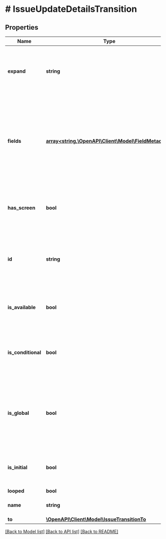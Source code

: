 # # IssueUpdateDetailsTransition

## Properties

Name | Type | Description | Notes
------------ | ------------- | ------------- | -------------
**expand** | **string** | Expand options that include additional transition details in the response. | [optional] [readonly]
**fields** | [**array<string,\OpenAPI\Client\Model\FieldMetadata>**](FieldMetadata.md) | Details of the fields associated with the issue transition screen. Use this information to populate &#x60;fields&#x60; and &#x60;update&#x60; in a transition request. | [optional] [readonly]
**has_screen** | **bool** | Whether there is a screen associated with the issue transition. | [optional] [readonly]
**id** | **string** | The ID of the issue transition. Required when specifying a transition to undertake. | [optional]
**is_available** | **bool** | Whether the transition is available to be performed. | [optional] [readonly]
**is_conditional** | **bool** | Whether the issue has to meet criteria before the issue transition is applied. | [optional] [readonly]
**is_global** | **bool** | Whether the issue transition is global, that is, the transition is applied to issues regardless of their status. | [optional] [readonly]
**is_initial** | **bool** | Whether this is the initial issue transition for the workflow. | [optional] [readonly]
**looped** | **bool** |  | [optional]
**name** | **string** | The name of the issue transition. | [optional] [readonly]
**to** | [**\OpenAPI\Client\Model\IssueTransitionTo**](IssueTransitionTo.md) |  | [optional]

[[Back to Model list]](../../README.md#models) [[Back to API list]](../../README.md#endpoints) [[Back to README]](../../README.md)
